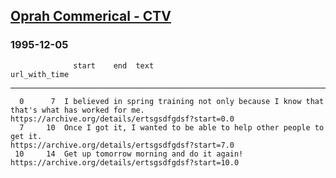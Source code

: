 ## [Oprah Commerical - CTV](https://archive.org/details/ertsgsdfgdsf)
### 1995-12-05


                  start    end  text                                                                                       url_with_time
-------  -----  -----------------------------------------------------------------------------------------  ---------------------------------------------------
      0      7  I believed in spring training not only because I know that that's what has worked for me.  https://archive.org/details/ertsgsdfgdsf?start=0.0
      7     10  Once I got it, I wanted to be able to help other people to get it.                         https://archive.org/details/ertsgsdfgdsf?start=7.0
     10     14  Get up tomorrow morning and do it again!                                                   https://archive.org/details/ertsgsdfgdsf?start=10.0
